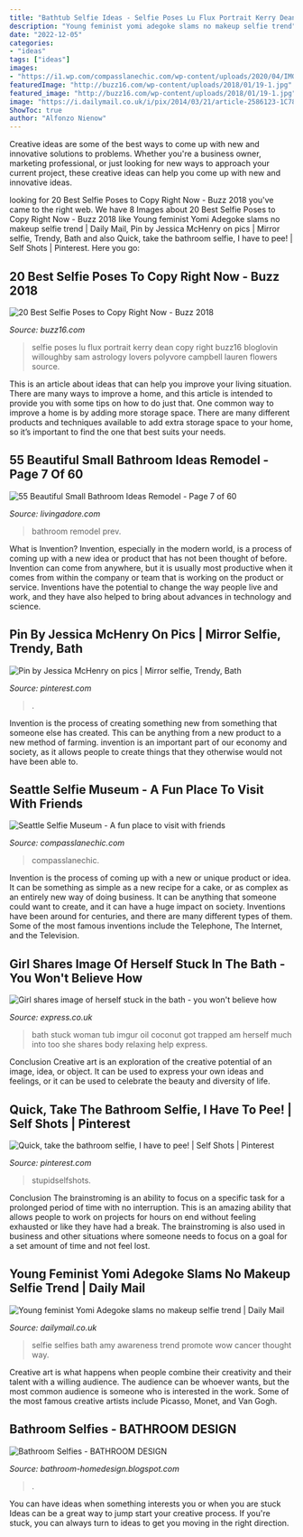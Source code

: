```yaml
---
title: "Bathtub Selfie Ideas - Selfie Poses Lu Flux Portrait Kerry Dean Copy Right Buzz16 Bloglovin Willoughby Sam Astrology Lovers Polyvore Campbell Lauren Flowers Source"
description: "Young feminist yomi adegoke slams no makeup selfie trend"
date: "2022-12-05"
categories:
- "ideas"
tags: ["ideas"]
images:
- "https://i1.wp.com/compasslanechic.com/wp-content/uploads/2020/04/IMG_5278-rotated.jpg?w=1200&amp;ssl=1"
featuredImage: "http://buzz16.com/wp-content/uploads/2018/01/19-1.jpg"
featured_image: "http://buzz16.com/wp-content/uploads/2018/01/19-1.jpg"
image: "https://i.dailymail.co.uk/i/pix/2014/03/21/article-2586123-1C786C7500000578-321_634x947.jpg"
ShowToc: true
author: "Alfonzo Nienow"
---
```



Creative ideas are some of the best ways to come up with new and innovative solutions to problems. Whether you're a business owner, marketing professional, or just looking for new ways to approach your current project, these creative ideas can help you come up with new and innovative ideas.

	

		
looking for 20 Best Selfie Poses to Copy Right Now - Buzz 2018 you've came to the right web. We have 8 Images about 20 Best Selfie Poses to Copy Right Now - Buzz 2018 like Young feminist Yomi Adegoke slams no makeup selfie trend | Daily Mail, Pin by Jessica McHenry on pics | Mirror selfie, Trendy, Bath and also Quick, take the bathroom selfie, I have to pee! | Self Shots | Pinterest. Here you go:
		
    
## 20 Best Selfie Poses To Copy Right Now - Buzz 2018

<img loading=lazy src="http://buzz16.com/wp-content/uploads/2018/01/19-1.jpg" onerror="this.onerror=null;this.src='https://tse2.mm.bing.net/th?id=OIP.janbFnd49LMaoejR5u3eEgHaLG&amp;pid=15.1';" alt="20 Best Selfie Poses to Copy Right Now - Buzz 2018">

_Source: buzz16.com_

>selfie poses lu flux portrait kerry dean copy right buzz16 bloglovin willoughby sam astrology lovers polyvore campbell lauren flowers source. 

	

This is an article about ideas that can help you improve your living situation. There are many ways to improve a home, and this article is intended to provide you with some tips on how to do just that. One common way to improve a home is by adding more storage space. There are many different products and techniques available to add extra storage space to your home, so it’s important to find the one that best suits your needs.

    
## 55 Beautiful Small Bathroom Ideas Remodel - Page 7 Of 60

<img loading=lazy src="https://livingadore.com/wp-content/uploads/2018/11/55-Beautiful-Small-Bathroom-Ideas-Remodel-7.jpg" onerror="this.onerror=null;this.src='https://tse1.mm.bing.net/th?id=OIP.cCaDPM8Rj9TwEkQUpVoS3wHaLH&amp;pid=15.1';" alt="55 Beautiful Small Bathroom Ideas Remodel - Page 7 of 60">

_Source: livingadore.com_

>bathroom remodel prev. 

	

What is Invention?
Invention, especially in the modern world, is a process of coming up with a new idea or product that has not been thought of before. Invention can come from anywhere, but it is usually most productive when it comes from within the company or team that is working on the product or service. Inventions have the potential to change the way people live and work, and they have also helped to bring about advances in technology and science.

    
## Pin By Jessica McHenry On Pics | Mirror Selfie, Trendy, Bath

<img loading=lazy src="https://i.pinimg.com/736x/46/d6/8c/46d68c0924ec90cb3a1ce983d6d3905a.jpg" onerror="this.onerror=null;this.src='https://tse3.mm.bing.net/th?id=OIP.1F0wdtuMnVnNHNFpyhZaPAHaJ3&amp;pid=15.1';" alt="Pin by Jessica McHenry on pics | Mirror selfie, Trendy, Bath">

_Source: pinterest.com_

>. 

	

Invention is the process of creating something new from something that someone else has created. This can be anything from a new product to a new method of farming. invention is an important part of our economy and society, as it allows people to create things that they otherwise would not have been able to.

    
## Seattle Selfie Museum - A Fun Place To Visit With Friends

<img loading=lazy src="https://i1.wp.com/compasslanechic.com/wp-content/uploads/2020/04/IMG_5278-rotated.jpg?w=1200&amp;ssl=1" onerror="this.onerror=null;this.src='https://tse3.mm.bing.net/th?id=OIP.Cj-eKYcVu2167dsa-CNDHQHaJ4&amp;pid=15.1';" alt="Seattle Selfie Museum - A fun place to visit with friends">

_Source: compasslanechic.com_

>compasslanechic. 

	

Invention is the process of coming up with a new or unique product or idea. It can be something as simple as a new recipe for a cake, or as complex as an entirely new way of doing business. It can be anything that someone could want to create, and it can have a huge impact on society. Inventions have been around for centuries, and there are many different types of them. Some of the most famous inventions include the Telephone, The Internet, and the Television.

    
## Girl Shares Image Of Herself Stuck In The Bath - You Won&#039;t Believe How

<img loading=lazy src="https://cdn.images.express.co.uk/img/dynamic/130/590x/secondary/greasy-bath-813216.jpg" onerror="this.onerror=null;this.src='https://tse2.mm.bing.net/th?id=OIP.hJ3g7-Hdysvibumtser1ZAHaK7&amp;pid=15.1';" alt="Girl shares image of herself stuck in the bath - you won&#039;t believe how">

_Source: express.co.uk_

>bath stuck woman tub imgur oil coconut got trapped am herself much into too she shares body relaxing help express. 

	

Conclusion
Creative art is an exploration of the creative potential of an image, idea, or object. It can be used to express your own ideas and feelings, or it can be used to celebrate the beauty and diversity of life.

    
## Quick, Take The Bathroom Selfie, I Have To Pee! | Self Shots | Pinterest

<img loading=lazy src="https://i.pinimg.com/originals/30/94/58/309458a5fe9fa95792813b75deb243e7.jpg" onerror="this.onerror=null;this.src='https://tse1.mm.bing.net/th?id=OIP.Y9whg0QrXEnIHY0X-_QYGAHaJr&amp;pid=15.1';" alt="Quick, take the bathroom selfie, I have to pee! | Self Shots | Pinterest">

_Source: pinterest.com_

>stupidselfshots. 

	

Conclusion
The brainstroming is an ability to focus on a specific task for a prolonged period of time with no interruption. This is an amazing ability that allows people to work on projects for hours on end without feeling exhausted or like they have had a break. The brainstroming is also used in business and other situations where someone needs to focus on a goal for a set amount of time and not feel lost.

    
## Young Feminist Yomi Adegoke Slams No Makeup Selfie Trend | Daily Mail

<img loading=lazy src="https://i.dailymail.co.uk/i/pix/2014/03/21/article-2586123-1C786C7500000578-321_634x947.jpg" onerror="this.onerror=null;this.src='https://tse2.mm.bing.net/th?id=OIP.SWG2TeizsI0Vlq6E30OrUwHaLE&amp;pid=15.1';" alt="Young feminist Yomi Adegoke slams no makeup selfie trend | Daily Mail">

_Source: dailymail.co.uk_

>selfie selfies bath amy awareness trend promote wow cancer thought way. 

	

Creative art is what happens when people combine their creativity and their talent with a willing audience. The audience can be whoever wants, but the most common audience is someone who is interested in the work. Some of the most famous creative artists include Picasso, Monet, and Van Gogh.

    
## Bathroom Selfies - BATHROOM DESIGN

<img loading=lazy src="https://i.pinimg.com/originals/b9/03/57/b9035733e9a44e2cd6b619d7d7560d6a.jpg" onerror="this.onerror=null;this.src='https://tse2.mm.bing.net/th?id=OIP.VIpjSmCQpv_yh0m2z6U5XgHaJ4&amp;pid=15.1';" alt="Bathroom Selfies - BATHROOM DESIGN">

_Source: bathroom-homedesign.blogspot.com_

>. 

	

You can have ideas when something interests you or when you are stuck
Ideas can be a great way to jump start your creative process. If you're stuck, you can always turn to ideas to get you moving in the right direction.

